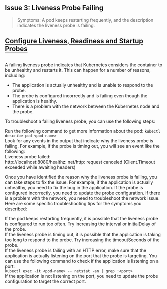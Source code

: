 ## Issue 3: Liveness Probe Failing
> Symptoms: A pod keeps restarting frequently, and the description indicates the liveness probe is failing.

## [Configure Liveness, Readiness and Startup Probes](https://kubernetes.io/docs/tasks/configure-pod-container/configure-liveness-readiness-startup-probes/)

##

A failing liveness probe indicates that Kubernetes considers the container to be unhealthy and restarts it. This can happen for a number of reasons, including:

* The application is actually unhealthy and is unable to respond to the probe.
* The probe is configured incorrectly and is failing even though the application is healthy.
* There is a problem with the network between the Kubernetes node and the probe.

To troubleshoot a failing liveness probe, you can use the following steps:

Run the following command to get more information about the pod:
`kubectl describe pod <pod-name>`<br />
Look for any events in the output that indicate why the liveness probe is failing. For example, if the probe is timing out, you will see an event like the following:<br />
Liveness probe failed:<br /> http://localhost:8080/healthz: net/http: request canceled (Client.Timeout exceeded while awaiting headers)

Once you have identified the reason why the liveness probe is failing, you can take steps to fix the issue. For example, if the application is actually unhealthy, you need to fix the bug in the application. If the probe is configured incorrectly, you need to update the probe configuration. If there is a problem with the network, you need to troubleshoot the network issue.<br />
Here are some specific troubleshooting tips for the symptoms you described:

If the pod keeps restarting frequently, it is possible that the liveness probe is configured to run too often. Try increasing the interval or initialDelay of the probe.<br />
If the liveness probe is timing out, it is possible that the application is taking too long to respond to the probe. Try increasing the timeoutSeconds of the probe.<br />
If the liveness probe is failing with an HTTP error, make sure that the application is actually listening on the port that the probe is targeting. You can use the following command to check if the application is listening on a port:<br />
`kubectl exec -it <pod-name> -- netstat -an | grep :<port>`<br />
If the application is not listening on the port, you need to update the probe configuration to target the correct port.
